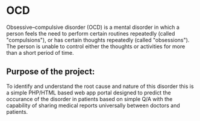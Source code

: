# OCD
Obsessive–compulsive disorder (OCD) is a mental disorder in which a person feels the need to perform certain routines repeatedly (called "compulsions"), or has certain thoughts repeatedly (called "obsessions"). The person is unable to control either the thoughts or activities for more than a short period of time. 

## Purpose of the project:
To identify and understand the root cause and nature of this disorder this is a simple PHP/HTML based web app portal designed to predict the occurance of the disorder in patients based on simple Q/A with the capability of sharing medical reports universally between doctors and patients.
